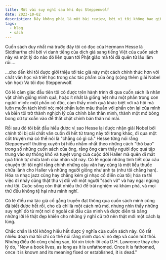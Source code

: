 ```yaml
---
title: Một vài suy nghĩ sau khi đọc Steppenwolf
date: 2023-10-02
description: Đây không phải là một bài review, bởi vì tôi không bao giờ biết review bất cứ một cái gì
tags:
  - blog
  - sách
---
```

Cuốn sách duy nhất mà trước đây tôi có đọc của Hermann Hesse là Siddhartha chỉ bởi vì danh tiếng của dịch giả sang tiếng Việt của cuốn sách này và một lý do nào đó liên quan tới Phật giáo mà tôi đã quên từ lâu lắm rồi....

...cho đến khi tôi được giới thiệu tới tác giả này một cách chính thức hơn với chất văn học và triết học trong các tác phẩm của ông (cộng thêm giải Nobel văn học)
Và tôi đọc Steppenwolf.

Có lẽ cảm giác đầu tiên tôi có được trên hành trình đi qua cuốn sách là nhân vật chính giống mình quá, hoặc ít nhất là giống hệt như một phần trong con người mình: một phần cô độc, cảm thấy mình quá khác biệt với xã hội mà luôn muốn tách khỏi nó; một phần luôn mâu thuẫn với phần còn lại của mình và biến tôi trở thành nghịch lý của chính bản thân mình, thành một mớ bòng bong cứ tự xoắn vào để thắt chặt chính bản thân nó mãi.

Rồi sau đó tôi bắt đầu hiểu được vì sao Hesse lại được nhận giải Nobel bởi chính tôi bị cái chất văn cuốn đi hết từ trang này tới trang khác, đi qua một cốt truyện mà có thể nói là "chẳng có gì cả."  Hesse từng nói rằng Steppenwolf thường xuyên bị hiểu nhầm nhất theo những cách "thô bạo" trong số những cuốn sách của ông, rằng ông cảm thấy người đọc quá tập trung vào sự thống khổ và tuyệt vọng của cuộc đời Haller mà quên đi mất quá trình tự chữa lành của nhân vật này. Có lẽ ngoài những tình tiết của câu chuyện thì tôi nghĩ rằng chính những câu văn hay cũng là một liều thuốc chữa lành cho Haller và những người giống như anh ta (như tôi chẳng hạn). Hóa ra nhạc jazz cũng hay chẳng kém gì nhạc cổ điển của tôi; hóa ra thì việc đi nhảy cũng thật thú vị đối với một người "sách vở" và hay ngại ngùng như tôi. Cuộc sống còn thật nhiều thứ để trải nghiệm và khám phá, và mọi thứ đều không tệ hại như mình nghĩ.

Có lẽ điều mà tác giả cố gắng truyền đạt thông qua cuốn sách mình cũng đã biết được hết rồi, cho dù chỉ là một cách mù mờ, nhưng nhìn thấy những suy nghĩ đó từ một nơi ở ngoài cái đầu của mình và được diễn tả bằng những lời lẽ thật đẹp khiến cho những ý nghĩ cũ trở nên thật mới một cách lạ lùng.

Chắc chắn là tôi không hiểu hết được ý nghĩa của cuốn sách này. Có rất nhiều đoạn mà tôi chỉ có thể nói rằng mình đọc vì nó đẹp và cuốn hút thôi. Nhưng điều đó cũng chẳng sao, tôi xin trích lời của D.H. Lawrence thay cho lý do, "Now a book lives, as long as it is unfathomed. Once it is fathomed, once it is known and its meaning fixed or established, it is dead."
